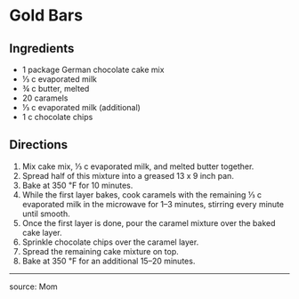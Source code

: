 # Gold Bars

## Ingredients

- 1 package German chocolate cake mix
- ⅓ c evaporated milk
- ¾ c butter, melted
- 20 caramels
- ⅓ c evaporated milk (additional)
- 1 c chocolate chips

## Directions

1. Mix cake mix, ⅓ c evaporated milk, and melted butter together.
2. Spread half of this mixture into a greased 13 x 9 inch pan.
3. Bake at 350 ℉ for 10 minutes.
4. While the first layer bakes, cook caramels with the remaining ⅓ c evaporated milk in the microwave for 1–3 minutes, stirring every minute until smooth.
5. Once the first layer is done, pour the caramel mixture over the baked cake layer.
6. Sprinkle chocolate chips over the caramel layer.
7. Spread the remaining cake mixture on top.
8. Bake at 350 ℉ for an additional 15–20 minutes.

---

source: Mom
